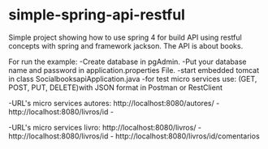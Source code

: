 # simple-spring-api-restful
Simple project showing how to use spring 4 for build API using restful concepts with spring and framework jackson. The API is about books.

For run the example:
-Create database in pgAdmin.
-Put your database name and password in application.properties File.
-start embedded tomcat in class SocialbooksapiApplication.java
-for test micro services use:
  (GET, POST, PUT, DELETE)with JSON format in Postman or RestClient
  
  
  -URL's micro services autores: 
 http://localhost:8080/autores/ -
 http://localhost:8080/livros/id -
 
 -URL's micro services livro:
 http://localhost:8080/livros/ -
 http://localhost:8080/livros/id -
 http://localhost:8080/livros/id/comentarios
 

  
  
  

